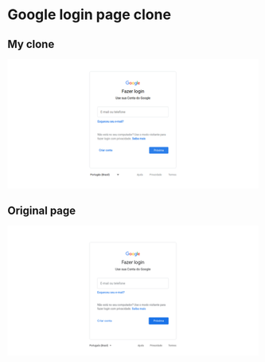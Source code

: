 # Google login page clone

## My clone

![My clone](./images/my-clone.png)

## Original page

![Original page](./images/google-login-page.png)
